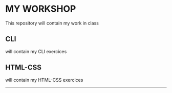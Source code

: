 # MY WORKSHOP
This repository will contain my work in class
## CLI
 will contain my CLI exercices
## HTML-CSS
 will contain my HTML-CSS exercices 

---